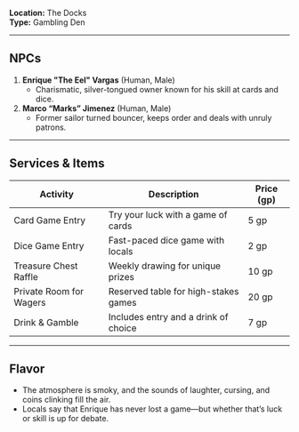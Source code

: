 **Location:** The Docks  
**Type:** Gambling Den

---

## NPCs

1. **Enrique "The Eel" Vargas** (Human, Male)
    - Charismatic, silver-tongued owner known for his skill at cards and dice.
2. **Marco “Marks” Jimenez** (Human, Male)
    - Former sailor turned bouncer, keeps order and deals with unruly patrons.

---

## Services & Items

|Activity|Description|Price (gp)|
|---|---|---|
|Card Game Entry|Try your luck with a game of cards|5 gp|
|Dice Game Entry|Fast-paced dice game with locals|2 gp|
|Treasure Chest Raffle|Weekly drawing for unique prizes|10 gp|
|Private Room for Wagers|Reserved table for high-stakes games|20 gp|
|Drink & Gamble|Includes entry and a drink of choice|7 gp|

---

## Flavor

- The atmosphere is smoky, and the sounds of laughter, cursing, and coins clinking fill the air.
- Locals say that Enrique has never lost a game—but whether that’s luck or skill is up for debate.